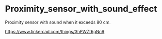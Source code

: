 # Proximity_sensor_with_sound_effect
Proximity sensor with sound when it exceeds 80 cm.

https://www.tinkercad.com/things/3hPWZt6gNn9
